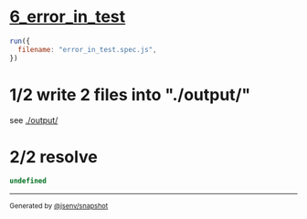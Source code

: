 # [6_error_in_test](../../test_plan_logs_node.test.mjs#L141)

```js
run({
  filename: "error_in_test.spec.js",
})
```

# 1/2 write 2 files into "./output/"

see [./output/](./output/)

# 2/2 resolve

```js
undefined
```

---

<sub>
  Generated by <a href="https://github.com/jsenv/core/tree/main/packages/tooling/snapshot">@jsenv/snapshot</a>
</sub>

